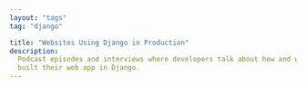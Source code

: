 ```yaml
---
layout: "tags"
tag: "django"

title: "Websites Using Django in Production"
description:
  Podcast episodes and interviews where developers talk about how and why they
  built their web app in Django.
---
```

